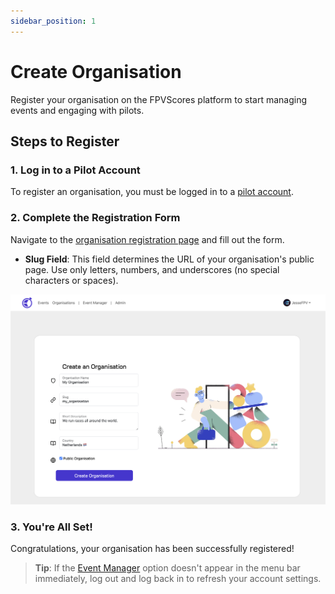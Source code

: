 ```yaml
---
sidebar_position: 1
---
```


# Create Organisation
Register your organisation on the FPVScores platform to start managing events and engaging with pilots.

## Steps to Register

### 1. Log in to a Pilot Account
To register an organisation, you must be logged in to a [pilot account](/docs/pilots/create-account.md).

### 2. Complete the Registration Form
Navigate to the [organisation registration page](https://fpvscores.com/register-organisation) and fill out the form.

- **Slug Field**: This field determines the URL of your organisation's public page. Use only letters, numbers, and underscores (no special characters or spaces).

![FPVScores Organisation Registration Form](/img/fpvscores_register_org.png)

### 3. You're All Set!
Congratulations, your organisation has been successfully registered! 

> **Tip**: If the [Event Manager](https://fpvscores.com/event-manager) option doesn't appear in the menu bar immediately, log out and log back in to refresh your account settings.